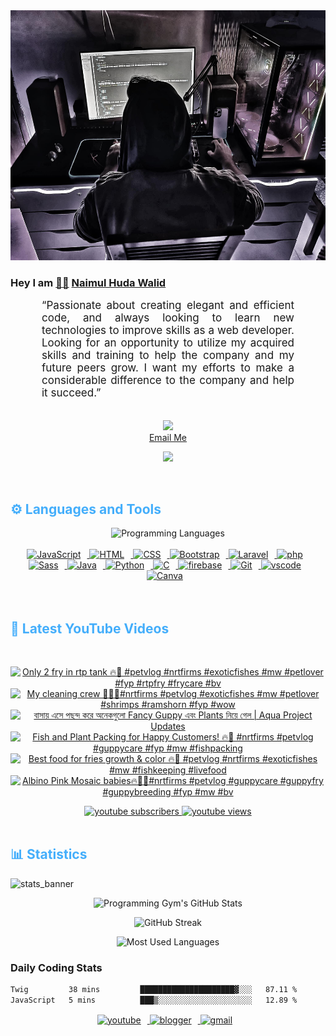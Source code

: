 <!-- ![github_cover_banner](https://www.digitalsolutionservices.com/img/services/web%20development.gif)-->

<div align="center" style="display:block;">
    <img height="400px" width="100%" alt="github cover banner" src="https://raw.githubusercontent.com/NaimulHudaWalid/NaimulHudaWalid/main/272276268_3114779035434264_920860974401480824_n.jpg"/> 
</div>

### Hey I am [👨🏻‍][facebook] [Naimul Huda Walid][youtube]



<p align:"center" style="text-align: justify; margin: 0 50px; font-size: 17px;" >
   “Passionate about creating elegant and efficient code, and always looking to learn new technologies to improve skills as a web developer. Looking for an opportunity to utilize my acquired skills and training to help the company and my future peers grow. I want my efforts to make a considerable difference to the company and help it succeed.”
<br>
<br>
<div align="center">

![](https://visitor-badge.glitch.me/badge?page_id=NaimulHudaWalid)
    <br />
[Email Me](mailto:dev.naimulhuda@gmail.com)
</div>
</p>
<!-- Typing SVG by DenverCoder1 - https://github.com/DenverCoder1/readme-typing-svg -->
<p align="center">
<!--   <a href="https://github.com/DenverCoder1/readme-typing-svg"> -->
    <img src="https://readme-typing-svg.herokuapp.com?color=E22FE4&width=380&height=45&lines=Open-Source+Enthusiast;Learning+In+Public;Empowering+Others;Nice+To+Meet+You+...&center=true"></a>

</p>
<br>
<!-- Languages and Tools -->

<h2 style="color: #44AEFB">⚙️ Languages and Tools</h2>
<div align="center" style="display:block;">
    <img width="100px" alt="Programming Languages" src="https://user-images.githubusercontent.com/78341798/194531121-47b0119a-ce00-439d-b586-125f86acb098.png"/> 
</div>
<br>   
<!-- Icons Resources -->
<!-- https://devicon.dev/ -->
<!-- https://cdn.jsdelivr.net/npm/simple-icons@v3/icons/ -->
<div align="center">
  <a href="https://developer.mozilla.org/en-US/docs/Web/JavaScript" target="_blank" rel="noreferrer">
      <img  alt="JavaScript" height="50px" style="padding-right:10px;" src="https://cdn.jsdelivr.net/gh/devicons/devicon/icons/javascript/javascript-plain.svg"/>
  </a>
  
 
  <a href="https://developer.mozilla.org/en-US/docs/Web/HTML" target="_blank" rel="noreferrer">
      <img  alt="HTML" height="50px" style="padding-right:10px;" src="https://cdn.jsdelivr.net/gh/devicons/devicon/icons/html5/html5-original.svg"/>
  </a>
  <a href="https://developer.mozilla.org/en-US/docs/Web/CSS" target="_blank" rel="noreferrer">
      <img  alt="CSS" height="50px" style="padding-right:10px;" src="https://cdn.jsdelivr.net/gh/devicons/devicon/icons/css3/css3-original.svg"/>
  </a>
  <a href="https://getbootstrap.com/" target="_blank" rel="noreferrer">
      <img  alt="Bootstrap" height="50px" style="padding-right:10px;" src="https://cdn.jsdelivr.net/gh/devicons/devicon/icons/bootstrap/bootstrap-original.svg"/>
  </a> 
  <a href="https://laravel.com/" target="_blank" rel="noreferrer">
      <img  alt="Laravel" height="50px" style="padding-right:10px;" src="https://cdn.jsdelivr.net/gh/devicons/devicon/icons/laravel/laravel-plain.svg"/>
  </a>
  <a href="https://www.php.net/" target="_blank" rel="noreferrer">
      <img  alt="php" height="50px" style="padding-right:10px;" src="https://cdn.jsdelivr.net/gh/devicons/devicon/icons/php/php-original.svg"/>
  </a>
  <a href="https://sass-lang.com/" target="_blank" rel="noreferrer">
      <img  alt="Sass" height="50px" style="padding-right:10px;" src="https://cdn.jsdelivr.net/gh/devicons/devicon/icons/sass/sass-original.svg"/>
  </a>
  <a href="https://www.java.com/en/" target="_blank" rel="noreferrer">
      <img  alt="Java" height="50px" style="padding-right:10px;" src="https://cdn.jsdelivr.net/gh/devicons/devicon/icons/java/java-original.svg"/>
  </a>    
  <a href="https://www.python.org/" target="_blank" rel="noreferrer">
      <img  alt="Python" height="50px" style="padding-right:10px;" src="https://cdn.jsdelivr.net/gh/devicons/devicon/icons/python/python-original.svg"/>
  </a>
  <a href="https://www.cprogramming.com/" target="_blank" rel="noreferrer">
      <img  alt="C" height="50px" style="padding-right:10px;" src="https://cdn.jsdelivr.net/gh/devicons/devicon/icons/c/c-original.svg"/>
  </a>
  
  <a href="https://firebase.google.com/" target="_blank" rel="noreferrer">
      <img  alt="firebase" height="50px" style="padding-right:10px;" src="https://cdn.jsdelivr.net/gh/devicons/devicon/icons/firebase/firebase-plain.svg"/>
  </a>
 
  <a href="https://git-scm.com/" target="_blank" rel="noreferrer">
      <img  alt="Git" height="50px" style="padding-right:10px;" src="https://cdn.jsdelivr.net/gh/devicons/devicon/icons/git/git-original.svg"/>
  </a>
  
  <a href="https://code.visualstudio.com/" target="_blank" rel="noreferrer">
      <img  alt="vscode" height="50px" style="padding-right:10px;"src="https://cdn.jsdelivr.net/gh/devicons/devicon/icons/vscode/vscode-original.svg"/>
  </a>
  <a href="https://www.canva.com/" target="_blank" rel="noreferrer">
      <img  alt="Canva" height="50px" style="padding-right:10px;" src="https://cdn.jsdelivr.net/gh/devicons/devicon/icons/canva/canva-original.svg"/> 
  </a>
</div>
<br>
<br>

<!-- Latest YouTube Videos -->

<h2 style="color: #44AEFB">🎦 Latest YouTube Videos</h2>
<br />

<!-- Resource/Reference: https://github.com/DenverCoder1/github-readme-youtube-cards -->
<div class="youtube videos cards" align="center">

<!-- BEGIN YOUTUBE-CARDS -->
[![Only 2 fry in rtp tank 🔥🖤 #petvlog #nrtfirms #exoticfishes #mw #petlover #fyp #rtpfry #frycare #bv](https://ytcards.demolab.com/?id=PkCFaQ6Rj8s&title=Only+2+fry+in+rtp+tank+%F0%9F%94%A5%F0%9F%96%A4+%23petvlog+%23nrtfirms+%23exoticfishes+%23mw+%23petlover+%23fyp+%23rtpfry+%23frycare+%23bv&lang=en&timestamp=1711199444&background_color=%230d1117&title_color=%23ffffff&stats_color=%23dedede&max_title_lines=1&width=250&border_radius=5 "Only 2 fry in rtp tank 🔥🖤 #petvlog #nrtfirms #exoticfishes #mw #petlover #fyp #rtpfry #frycare #bv")](https://www.youtube.com/watch?v=PkCFaQ6Rj8s)
[![My cleaning crew 🖤🔥💯#nrtfirms #petvlog #exoticfishes #mw #petlover #shrimps #ramshorn #fyp #wow](https://ytcards.demolab.com/?id=g4xipvoERvI&title=My+cleaning+crew+%F0%9F%96%A4%F0%9F%94%A5%F0%9F%92%AF%23nrtfirms+%23petvlog+%23exoticfishes+%23mw+%23petlover+%23shrimps+%23ramshorn+%23fyp+%23wow&lang=en&timestamp=1711195105&background_color=%230d1117&title_color=%23ffffff&stats_color=%23dedede&max_title_lines=1&width=250&border_radius=5 "My cleaning crew 🖤🔥💯#nrtfirms #petvlog #exoticfishes #mw #petlover #shrimps #ramshorn #fyp #wow")](https://www.youtube.com/watch?v=g4xipvoERvI)
[![বাসায় এসে পছন্দ করে অনেকগুলো Fancy Guppy এবং Plants নিয়ে গেল  | Aqua Project Updates](https://ytcards.demolab.com/?id=PLEWoeSgkJA&title=%E0%A6%AC%E0%A6%BE%E0%A6%B8%E0%A6%BE%E0%A7%9F+%E0%A6%8F%E0%A6%B8%E0%A7%87+%E0%A6%AA%E0%A6%9B%E0%A6%A8%E0%A7%8D%E0%A6%A6+%E0%A6%95%E0%A6%B0%E0%A7%87+%E0%A6%85%E0%A6%A8%E0%A7%87%E0%A6%95%E0%A6%97%E0%A7%81%E0%A6%B2%E0%A7%8B+Fancy+Guppy+%E0%A6%8F%E0%A6%AC%E0%A6%82+Plants+%E0%A6%A8%E0%A6%BF%E0%A7%9F%E0%A7%87+%E0%A6%97%E0%A7%87%E0%A6%B2++%7C+Aqua+Project+Updates&lang=en&timestamp=1711147077&background_color=%230d1117&title_color=%23ffffff&stats_color=%23dedede&max_title_lines=1&width=250&border_radius=5 "বাসায় এসে পছন্দ করে অনেকগুলো Fancy Guppy এবং Plants নিয়ে গেল  | Aqua Project Updates")](https://www.youtube.com/watch?v=PLEWoeSgkJA)
[![Fish and Plant Packing for Happy Customers! 🔥🖤 #nrtfirms #petvlog #guppycare #fyp #mw #fishpacking](https://ytcards.demolab.com/?id=KPV-o8LuFkc&title=Fish+and+Plant+Packing+for+Happy+Customers%21+%F0%9F%94%A5%F0%9F%96%A4+%23nrtfirms+%23petvlog+%23guppycare+%23fyp+%23mw+%23fishpacking&lang=en&timestamp=1711121390&background_color=%230d1117&title_color=%23ffffff&stats_color=%23dedede&max_title_lines=1&width=250&border_radius=5 "Fish and Plant Packing for Happy Customers! 🔥🖤 #nrtfirms #petvlog #guppycare #fyp #mw #fishpacking")](https://www.youtube.com/watch?v=KPV-o8LuFkc)
[![Best food for fries growth & color 🔥🖤 #petvlog #nrtfirms #exoticfishes #mw #fishkeeping #livefood](https://ytcards.demolab.com/?id=0uMihER9ISI&title=Best+food+for+fries+growth+%26+color+%F0%9F%94%A5%F0%9F%96%A4+%23petvlog+%23nrtfirms+%23exoticfishes+%23mw+%23fishkeeping+%23livefood&lang=en&timestamp=1711112211&background_color=%230d1117&title_color=%23ffffff&stats_color=%23dedede&max_title_lines=1&width=250&border_radius=5 "Best food for fries growth & color 🔥🖤 #petvlog #nrtfirms #exoticfishes #mw #fishkeeping #livefood")](https://www.youtube.com/watch?v=0uMihER9ISI)
[![Albino Pink Mosaic babies🔥🖤💯#nrtfirms #petvlog #guppycare #guppyfry #guppybreeding #fyp #mw #bv](https://ytcards.demolab.com/?id=LkVyRgpBTxQ&title=Albino+Pink+Mosaic+babies%F0%9F%94%A5%F0%9F%96%A4%F0%9F%92%AF%23nrtfirms+%23petvlog+%23guppycare+%23guppyfry+%23guppybreeding+%23fyp+%23mw+%23bv&lang=en&timestamp=1710979705&background_color=%230d1117&title_color=%23ffffff&stats_color=%23dedede&max_title_lines=1&width=250&border_radius=5 "Albino Pink Mosaic babies🔥🖤💯#nrtfirms #petvlog #guppycare #guppyfry #guppybreeding #fyp #mw #bv")](https://www.youtube.com/watch?v=LkVyRgpBTxQ)
<!-- END YOUTUBE-CARDS -->
</div>

<!-- Begin Youtube Buttons -->
<!-- Resource/Reference:  https://github.com/DenverCoder1/custom-icon-badges -->
<div class="youtube buttons" align="center">
    <a href="https://www.youtube.com/channel/UCa3YaFwzSII0kKg3Nads2dQ"  target="_blank">
        <img alt="youtube subscribers" src="https://img.shields.io/youtube/channel/subscribers/UCa3YaFwzSII0kKg3Nads2dQ?logo=youtube&logoColor=red&style=for-the-badge"/>
    </a> 
    <a href="https://www.youtube.com/channel/UCa3YaFwzSII0kKg3Nads2dQ"  target="_blank">
        <img alt="youtube views" src="https://custom-icon-badges.demolab.com/youtube/channel/views/UCa3YaFwzSII0kKg3Nads2dQ?color=%23E05D44&logo=eye&logoColor=white&style=for-the-badge&labelColor=#555555"/>
    </a> 
</div>
<br>
<!-- End Youtube Buttons -->

<!-- Statistics -->

<h2 style="color: #44AEFB">📊 Statistics</h2>

![stats_banner](https://user-images.githubusercontent.com/78341798/194534778-d662496c-ae00-4e8d-ae9b-b90912054e7f.gif)

<!-- Begin Stats Cards -->
<!-- Resources:  -->
<!-- Github & Languages Stats: https://github.com/naimul15-12090/github-readme-stats --> 
<!-- Streak Stats: https://github.com/denvercoder1/github-readme-streak-stats -->
<!-- Change the value after ?username= to your GitHub username. -->
<div class="stats" align="center">

![Programming Gym's GitHub Stats](https://github-readme-stats.vercel.app/api?username=NaimulHudaWalid&hide=stars&count_private=true&show_icons=true&theme=algolia&border_radius=20)

![GitHub Streak](https://streak-stats.demolab.com?user=NaimulHudaWalid&count_private=true&theme=algolia&border_radius=22)

![Most Used Languages](https://github-readme-stats.vercel.app/api/top-langs/?username=NaimulHudaWalid&langs_count=8&layout=compact&show_icons=true&theme=algolia&border_radius=20)
    
<!-- ![Top Langs](https://github-readme-stats.vercel.app/api/top-langs/?username=naimul15-12090&langs_count=8) -->
<!-- [![Top Langs](https://github-readme-stats.vercel.app/api/top-langs/?username=naimul15-12090&layout=compact)](https://github.com/anuraghazra/github-readme-stats)
 -->
    
</div>
<!--  End Stats Cards -->



### Daily Coding Stats
<!--START_SECTION:waka-->

```txt
Twig         38 mins         █████████████████████▓░░░   87.11 %
JavaScript   5 mins          ███▒░░░░░░░░░░░░░░░░░░░░░   12.89 %
```

<!--END_SECTION:waka-->
<!-- Begin Footer -->
<!-- Icons Resources -->
<!-- https://devicon.dev/ -->
<div class="footer" align="center" style="margin:15px;">
    <a href="https://www.youtube.com/channel/UCa3YaFwzSII0kKg3Nads2dQ" target="_blank">
        <img  style="margin:0 10px 10px 0;" src="https://user-images.githubusercontent.com/78341798/194531650-698ef1b1-9cbd-4b4f-96ef-5a2ec4b5d7e6.svg" alt="youtube" width="40px"/>
    </a>
    <a href="https://www.linkedin.com/in/naimulhudawalid/" target="_blank">
        <img style="margin:0 10px 10px 0;" src="https://user-images.githubusercontent.com/78341798/194531458-b5dfeb1b-bad5-4dfa-909a-2e402262db9a.svg" alt="blogger" width="40px"/>
    </a>
    <a href="mailto:dev.naimulhuda@gmail.com" target="_blank">
        <img style="margin:0 10px 10px 0;" src="https://user-images.githubusercontent.com/78341798/194531383-ddb2b774-5bb9-491c-b601-4a4a7d9792fb.svg" alt="gmail" width="40px"/>
    </a>
</div>
<!-- End Footer -->

[youtube]: https://www.youtube.com/channel/UCa3YaFwzSII0kKg3Nads2dQ
[facebook]: https://www.facebook.com/profile.php?id=100007065945838
